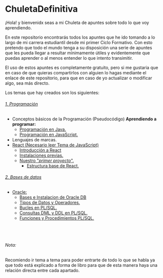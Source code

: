 # ChuletaDefinitiva

¡Hola! y bienvenidx seas a mi Chuleta de apuntes sobre todo lo que voy aprendiendo.

En este repositorio encontrarás todos los apuntes que he ido tomando a lo largo de mi carrera estudiantil desde mi primer Ciclo Formativo. Con esto pretendo que todo el mundo tenga a su disposición una serie de apuntes que les pueda llegar a resultar mínimamente útiles y evidentemente que puedas aprender o al menos entender lo que intento transimitir.

El uso de estos apuntes es completamente gratuito, pero si me gustaria que en caso de que quieras compartirlos con alguien lo hagas mediante el enlace de este repositorio, para que en caso de yo actualizar o modificar algo, sea más directo.

Los temas que hay creados son los siguientes:

###### <a href="1.%20Programacion/0%20-%20Indice.md">1. Programación</a>

- Conceptos básicos de la Programación (Pseudocódigo)
  **Aprendiendo a programar:**
    - [Programación en Java.](1.%20Programacion/2%20-%20Aprendiendo%20a%20Programar/1.%20Java/0%20-%20Indice.md)
    - [Programación en JavaScript.](1.%20Programacion/2%20-%20Aprendiendo%20a%20Programar/2.%20JavaScript/0%20-%20Indice.md)
- Lenguajes de marcas.
- [React (Necesario leer Tema de JavaScript)](1.%20Programacion/2%20-%20Aprendiendo%20a%20Programar/2.%20JavaScript/2%20-%20React/0%20-%20Indice.md)
  - [Introducción a React](1.%20Programacion/2%20-%20Aprendiendo%20a%20Programar/2.%20JavaScript/2%20-%20React/1%20-%20Que%20es%20React.md)
  - [Instalaciones previas.](1.%20Programacion/2%20-%20Aprendiendo%20a%20Programar/2.%20JavaScript/2%20-%20React/2%20-%20Preinstalaci%C3%B3n.md)
  - [Nuestro "<i>primer proyecto</i>".](1.%20Programacion/2%20-%20Aprendiendo%20a%20Programar/2.%20JavaScript/2%20-%20React/3%20-%20Mi%20primer%20proyecto.md)
    - [Estructura base de React.](1.%20Programacion/2%20-%20Aprendiendo%20a%20Programar/2.%20JavaScript/2%20-%20React/4%20-%20Las%20bases%20de%20React.md)

###### <a href="/2. Bases de datos/0 - Indice.md">2. Bases de datos</a>

- [Oracle:](2.%20Bases%20de%20datos/3%20-%20Oracle/0%20-%20Introducci%C3%B3n%20a%20Oracle%20y%20PL%20SQL.md)
    - [Bases e Instalacion de Oracle DB](2.%20Bases%20de%20datos/3%20-%20Oracle/1%20-%20Bases%20e%20Instalacion%20de%20PL%20SQL.md)
    - [Tipos de Datos y Operadores.](2.%20Bases%20de%20datos/3%20-%20Oracle/2-%20Tipos%20de%20datos%20y%20Operadores.md)
    - [Bucles en PL/SQL.](2.%20Bases%20de%20datos/3%20-%20Oracle/3%20-%20Bucles.md)
    - [Consultas DML y DDL en PL/SQL.](2.%20Bases%20de%20datos/3%20-%20Oracle/4%20-%20Instrucciones%20DDL%20y%20DML%20en%20PL%20SQL.md)
    - [Funciones y Procedimientos PL/SQL.](2.%20Bases%20de%20datos/3%20-%20Oracle/5%20-%20Funciones%20y%20Procedimientos.md)

<br>

#

###### Nota: 
Recomiendo ir tema a tema para poder entrarte de todo lo que se habla ya que todo está explicado a forma de libro para que de esta manera haya una relación directa entre cada apartado.
